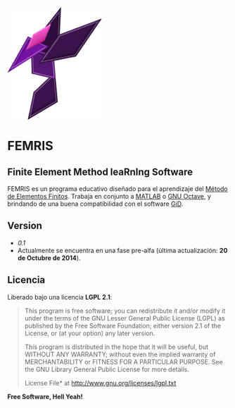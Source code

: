 ![femris logo](source/qml/resources/images/femris_logo.png)

FEMRIS
======

Finite Element Method leaRnIng Software
---------------------------------------

FEMRIS es un programa educativo diseñado para el aprendizaje del [Método de Elementos Finitos]. Trabaja en conjunto a [MATLAB] o [GNU Octave], y brindando de una buena compatibilidad con el software [GiD].


Version
----

+ *0.1*
 + Actualmente se encuentra en una fase pre-alfa (última actualización: **20 de Octubre de 2014**).


Licencia
----

Liberado bajo una licencia **LGPL 2.1**: 

> This program is free software; you can redistribute it
> and/or modify it under the terms of the GNU Lesser General
> Public License (LGPL) as published by the Free Software
> Foundation; either version 2.1 of the License, or (at your
> option) any later version.
>
> This program is distributed in the hope that it will be
> useful, but WITHOUT ANY WARRANTY; without even the implied
> warranty of MERCHANTABILITY or FITNESS FOR A PARTICULAR
> PURPOSE. See the GNU Library General Public License for
> more details.
>
> License File* at http://www.gnu.org/licenses/lgpl.txt

**Free Software, Hell Yeah!**

[Método de Elementos Finitos]:http://es.wikipedia.org/wiki/M%C3%A9todo_de_los_elementos_finitos
[MATLAB]:http://www.mathworks.com/products/matlab/
[GNU Octave]:https://www.gnu.org/software/octave/
[GiD]:http://www.gidhome.com/

